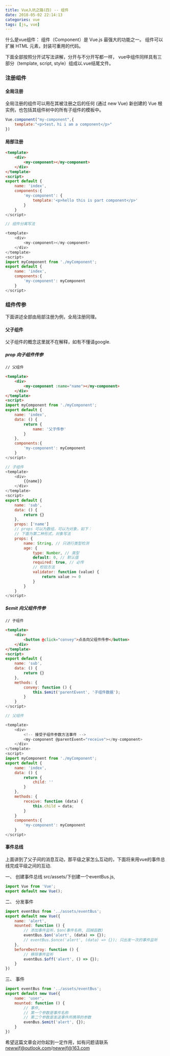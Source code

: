 ```yaml
---
title: Vue入坑之路(四) -- 组件
date: 2018-05-02 22:14:13
categories: vue
tags: [js, vue]
---
```


什么是vue组件：
    组件（Component）是 Vue.js 最强大的功能之一。
    组件可以扩展 HTML 元素，封装可重用的代码。

下面全部按照分开试写法讲解，分开与不分开写都一样，
vue中组件同样具有三部分（template, script, style）组成以.vue结尾文件。

### 注册组件

#### 全局注册

全局注册的组件可以用在其被注册之后的任何 (通过 new Vue) 新创建的 Vue 根实例，也包括其组件树中的所有子组件的模板中。
```js
Vue.component("my-component",{
    template:"<p>test，hi i am a component</p>"
})
```
#### 局部注册

```html
<template>
    <div>
        <my-component></my-component>
    </div>
</template>
<script>
export default {
    name: 'index',
    components:{
        'my-component': { 
            template:'<p>hello this is part component</p>'
        }
    }
</script>

// 组件分离写法

<template>
    <div>
        <my-component></my-component>
    </div>
</template>
<script>
import myComponent from './myComponent';
export default {
    name: 'index',
    components:{
        'my-component': myComponent
    }
</script>
```

### 组件传参
下面讲述全部由局部注册为例，全局注册同理。

#### 父子组件
父子组件的概念这里就不在解释，如有不懂请google.

##### prop 向子组件传参
```html
// 父组件

<template>
    <div>
        <my-component :name="name"></my-component>
    </div>
</template>
<script>
import myComponent from './myComponent';
export default {
    name: 'index',
    data: () {
        return {
            name: '父子传参'
        }
    },
    components:{
        'my-component': myComponent
    }
</script>

// 子组件
<template>
    <div>
        {{name}}
    </div>
</template>
<script>
export default {
    name: 'sub',
    data: () {
        return {}
    },
    props: ['name']
    // props 可以为数组，可以为对象，如下：
    // 下面为第二种形式，对象写法
    props: {
        name: String, // 只进行类型检测
        age: {
            type: Number, // 类型
            default: 0, // 默认值
            required: true, // 必传
            // 检验方法
            validator: function (value) {
                return value >= 0
            }
        }
    }
</script>
```

##### $emit 向父组件传参

```html
// 子组件

<template>
    <div>
        <button @click="convey">点击向父组件传参</button>
    </div>
</template>
<script>
export default {
    name: 'sub',
    data: () {
        return {}
    },
    methods: {
        convey: function () {
            this.$emit('parentEvent', '子组件数据');
        }
    }
</script>

// 父组件

<template>
    <div>
        <!-- 接受子组件参数方法事件 -->
        <my-component @parentEvent="receive"></my-component>
    </div>
</template>
<script>
import myComponent from './myComponent';
export default {
    name: 'index',
    data: () {
        return {
            child: ''
        }
    },
    methods: {
        receive: function (data) {
            this.child = data;
        }
    }
    components:{
        'my-component': myComponent
    }
</script>
```

#### 事件总线

上面讲到了父子间的消息互动，那平级之家怎么互动的，下面将来用vue的事件总线完成平级之间的互动.

一、 创建事件总线
    src/assets/下创建一个eventBus.js,
```js
import Vue from 'Vue';
export default new Vue();
```

二、 分发事件

```js
import eventBus from '../assets/eventBus';
export default new Vue({
    name: 'alert',
    mounted: function () {
        // 添加事件监听，$on(事件名称, 回掉函数)
        eventBus.$on('alert', (data) => {});
        // eventBus.$once('alert', (data) => {}); 只出发一次的事件监听
    },
    beforeDestroy: function () {
        // 移除事件监听
        eventBus.$off('alert', () => {});
    }
})
```

三、 事件
```js
import eventBus from '../assets/eventBus';
export default new Vue({
    name: 'user',
    mounted: function () {
        // 事件,
        // 第一个参数是事件名称
        // 第二个参数是发送事件所携带的参数
        evenBus.$emit('alert', {});
    }
})
```


希望这篇文章会对你起到一定作用，如有问题请联系
newwjf@outlook.com/newwjf@163.com